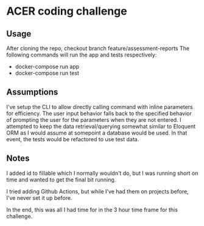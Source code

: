 # ACER coding challenge

## Usage
After cloning the repo, checkout branch feature/assessment-reports
The following commands will run the app and tests respectively:
- docker-compose run app
- docker-compose run test

## Assumptions
I've setup the CLI to allow directly calling command with inline parameters for efficiency.
The user input behavior falls back to the specified behavior of prompting the user for the parameters when they are not entered.
I attempted to keep the data retrieval/querying somewhat similar to Eloquent ORM as I would assume at somepoint a database would be used.
In that event, the tests would be refactored to use test data.

## Notes
I added id to fillable which I normally wouldn't do, but I was running short on time and wanted to get the final bit running.

I tried adding Github Actions, but while I've had them on projects before, I've never set it up before.

In the end, this was all I had time for in the 3 hour time frame for this challenge.



